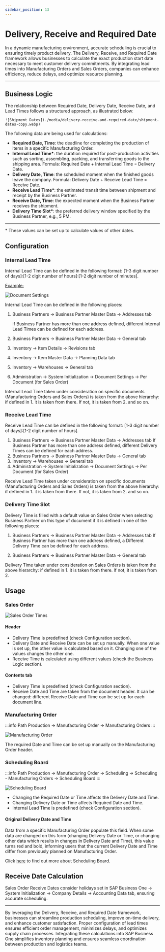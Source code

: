 ```yaml
---
sidebar_position: 13
---
```


# Delivery, Receive and Required Date

In a dynamic manufacturing environment, accurate scheduling is crucial to ensuring timely product delivery. The Delivery, Receive, and Required Date framework allows businesses to calculate the exact production start date necessary to meet customer delivery commitments. By integrating lead times into Manufacturing Orders and Sales Orders, companies can enhance efficiency, reduce delays, and optimize resource planning.

---

## Business Logic

The relationship between Required Date, Delivery Date, Receive Date, and Lead Times follows a structured approach, as illustrated below:

    ![Shipment Dates](./media/delivery-receive-and-required-date/shipment-dates-copy.webp)

The following data are being used for calculations:

- **Required Date, Time**: the deadline for completing the production of items in a specific Manufacturing Order.
- **Internal Lead Time\***: the duration required for post-production activities such as sorting, assembling, packing, and transferring goods to the shipping area. Formula: Required Date + Internal Lead Time = Delivery Date.
- **Delivery Date, Time**: the scheduled moment when the finished goods leave the company. Formula: Delivery Date + Receive Lead Time = Receive Date.
- **Receive Lead Time\***: the estimated transit time between shipment and receipt by the Business Partner.
- **Receive Date, Time**: the expected moment when the Business Partner receives the shipment.
- **Delivery Time Slot\***: the preferred delivery window specified by the Business Partner, e.g., 5 PM.

---

\* These values can be set up to calculate values of other dates.

## Configuration

### Internal Lead Time

Internal Lead Time can be defined in the following format: [1-3 digit number of days]:[1-2 digit number of hours]:[1-2 digit number of minutes].

<u>Example:</u>

![Document Settings](./media/delivery-receive-and-required-date/document-settings-per-document.webp)

Internal Lead Time can be defined in the following places:

1. Business Partners → Business Partner Master Data → Addresses tab

    If Business Partner has more than one address defined, different Internal Lead Times can be defined for each address.

2. Business Partners → Business Partner Master Data → General tab
3. Inventory → Item Details → Revisions tab
4. Inventory → Item Master Data → Planning Data tab
5. Inventory → Warehouses → General tab
6. Administration → System Initialization → Document Settings → Per Document (for Sales Order)

Internal Lead Time taken under consideration on specific documents (Manufacturing Orders and Sales Orders) is taken from the above hierarchy: if defined in 1. it is taken from there. If not, it is taken from 2. and so on.

### Receive Lead Time

Receive Lead Time can be defined in the following format: [1-3 digit number of days]:[1-2 digit number of hours].

1. Business Partners → Business Partner Master Data → Addresses tab
    If Business Partner has more than one address defined, different Delivery Times can be defined for each address.
2. Business Partners → Business Partner Master Data → General tab
3. Inventory → Warehouses → General tab
4. Administration → System Initialization → Document Settings → Per Document (for Sales Order)

Receive Lead Time taken under consideration on specific documents (Manufacturing Orders and Sales Orders) is taken from the above hierarchy: if defined in 1. it is taken from there. If not, it is taken from 2. and so on.

### Delivery Time Slot

Delivery Time is filled with a default value on Sales Order when selecting Business Partner on this type of document if it is defined in one of the following places:

1. Business Partners → Business Partner Master Data → Addresses tab
    If Business Partner has more than one address defined, a Different Delivery Time can be defined for each address.

2. Business Partners → Business Partner Master Data → General tab

Delivery Time taken under consideration on Sales Orders is taken from the above hierarchy: if defined in 1. it is taken from there. If not, it is taken from 2.

## Usage

### Sales Order

![Sales Order Times](./media/delivery-receive-and-required-date/sales-order-times.webp)

#### Header

- Delivery Time is predefined (check Configuration section).
- Delivery Date and Receive Date can be set up manually. When one value is set up, the other value is calculated based on it. Changing one of the values changes the other one.
- Receive Time is calculated using different values (check the Business Logic section).

#### Contents tab

- Delivery Time is predefined (check Configuration section).
- Receive Date and Time are taken from the document header. It can be changed: different Receive Date and Time can be set up for each document line.

### Manufacturing Order

:::info Path
    Production → Manufacturing Order → Manufacturing Orders
:::

![Manufacturing Order](./media/delivery-receive-and-required-date/manufactruing-order-required-date.webp)

The required Date and Time can be set up manually on the Manufacturing Order header.

### Scheduling Board

:::info Path
    Production → Manufacturing Order → Scheduling → Scheduling - Manufacturing Orders → Scheduling Board
:::

![Scheduling Board](./media/delivery-receive-and-required-date/scheduling-board-times.webp)

- Changing the Required Date or Time affects the Delivery Date and Time.
- Changing Delivery Date or Time affects Required Date and Time.
- Internal Lead Time is predefined (check Configuration section).

#### Original Delivery Date and Time

Data from a specific Manufacturing Order populate this field. When some data are changed on this form (changing Delivery Date or Time, or changing other data which results in changes in Delivery Date and Time), this value turns red and bold, informing users that the current Delivery Date and Time differ from previously planned on Manufacturing Order.

Click [here](../scheduling/scheduling-board.md) to find out more about Scheduling Board.

## Receive Date Calculation

Sales Order Receive Dates consider holidays set in SAP Business One → System Initialization → Company Details → Accounting Data tab, ensuring accurate scheduling.

---
By leveraging the Delivery, Receive, and Required Date framework, businesses can streamline production scheduling, improve on-time delivery, and enhance customer satisfaction. Proper configuration of lead times ensures efficient order management, minimizes delays, and optimizes supply chain processes. Integrating these calculations into SAP Business One simplifies inventory planning and ensures seamless coordination between production and logistics teams.
